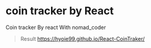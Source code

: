 # coin tracker by React

Coin tracker By react With nomad_coder

> Result
> https://hyoie99.github.io/React-CoinTraker/
